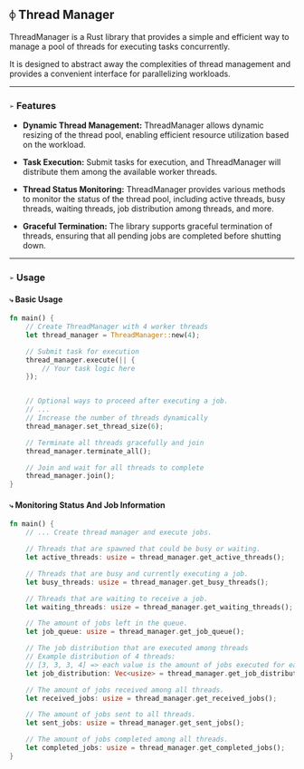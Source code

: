 ## `⌽` Thread Manager
ThreadManager is a Rust library that provides a simple and efficient way to manage a pool of threads for executing tasks concurrently.

It is designed to abstract away the complexities of thread management and provides a convenient interface for parallelizing workloads.

___
### `➢` Features
* **Dynamic Thread Management:** ThreadManager allows dynamic resizing of the thread pool, enabling efficient resource utilization based on the workload.

* **Task Execution:** Submit tasks for execution, and ThreadManager will distribute them among the available worker threads.

* **Thread Status Monitoring:** ThreadManager provides various methods to monitor the status of the thread pool, including active threads, busy threads, waiting threads, job distribution among threads, and more.

* **Graceful Termination:** The library supports graceful termination of threads, ensuring that all pending jobs are completed before shutting down.

___
### `➢` Usage

#### `⤷` Basic Usage
```rust
fn main() {
    // Create ThreadManager with 4 worker threads
    let thread_manager = ThreadManager::new(4);

    // Submit task for execution
    thread_manager.execute(|| {
        // Your task logic here
    });


    // Optional ways to proceed after executing a job.
    // ...
    // Increase the number of threads dynamically
    thread_manager.set_thread_size(6);

    // Terminate all threads gracefully and join
    thread_manager.terminate_all();

    // Join and wait for all threads to complete
    thread_manager.join();
}
```

#### `⤷` Monitoring Status And Job Information
```rust
fn main() {
    // ... Create thread manager and execute jobs.

    // Threads that are spawned that could be busy or waiting.
    let active_threads: usize = thread_manager.get_active_threads();

    // Threads that are busy and currently executing a job.
    let busy_threads: usize = thread_manager.get_busy_threads();

    // Threads that are waiting to receive a job.
    let waiting_threads: usize = thread_manager.get_waiting_threads();

    // The amount of jobs left in the queue.
    let job_queue: usize = thread_manager.get_job_queue();

    // The job distribution that are executed among threads
    // Example distribution of 4 threads:
    // [3, 3, 3, 4] => each value is the amount of jobs executed for each thread.
    let job_distribution: Vec<usize> = thread_manager.get_job_distribution();

    // The amount of jobs received among all threads.
    let received_jobs: usize = thread_manager.get_received_jobs();

    // The amount of jobs sent to all threads.
    let sent_jobs: usize = thread_manager.get_sent_jobs();

    // The amount of jobs completed among all threads.
    let completed_jobs: usize = thread_manager.get_completed_jobs();
}
```